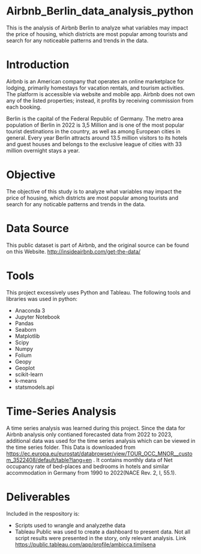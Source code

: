 # Airbnb_Berlin_data_analysis_python
This is the analysis of Airbnb Berlin to analyze what variables may impact the price of housing, which districts are most popular among tourists and search for any noticeable patterns and trends in the data.
# Introduction 
Airbnb is an American company that operates an online marketplace for lodging, primarily homestays for vacation rentals, and tourism activities. The platform is accessible via website and mobile app. Airbnb does not own any of the listed properties; instead, it profits by receiving commission from each booking.

Berlin is the capital of the Federal Republic of Germany. The metro area population of Berlin in 2022 is 3,5 Million and is one of the most popular tourist destinations in the country, as well as among European cities in general. Every year Berlin attracts around 13.5 million visitors to its hotels and guest houses and belongs to the exclusive league of cities with 33 million overnight stays a year.

# Objective
The objective of this study is to analyze what variables may impact the price of housing, which districts are most popular among tourists and search for any noticable patterns and trends in the data.

# Data Source
This public dataset is part of Airbnb, and the original source can be found on this Website.
http://insideairbnb.com/get-the-data/ 

# Tools
This project excessively uses Python and Tableau. The following tools and libraries was used in python:

- Anaconda 3
- Jupyter Notebook
- Pandas
- Seaborn
- Matplotlib
- Scipy
- Numpy
- Folium
- Geopy
- Geoplot
- scikit-learn
- k-means
- statsmodels.api

# Time-Series Analysis
A time series analysis was learned during this project. Since the data for Airbnb analysis only contianed forecasted data from 2022 to 2023, additional data was used for the time series analysis which can be viewed in the time series folder.
This Data is downloaded from https://ec.europa.eu/eurostat/databrowser/view/TOUR_OCC_MNOR__custom_3522408/default/table?lang=en . It contains monthly data of Net occupancy rate of bed-places and bedrooms in hotels and similar accommodation in Germany from 1990 to 2022(NACE Rev. 2, I, 55.1).

# Deliverables
Included in the respository is:

- Scripts used to wrangle and analyzethe data
- Tableau Public was used to create a dashboard to present data. Not all script results were presented in the story, only relevant analysis. Link https://public.tableau.com/app/profile/ambicca.timilsena 


